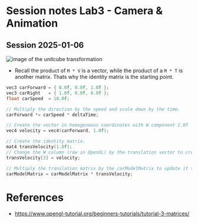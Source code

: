 # Session notes Lab3 - Camera & Animation

## Session 2025-01-06

![image of the unitcube transformation](https://www.opengl-tutorial.org/assets/images/tuto-3-matrix/homogeneous.png) 

- Recall the product of `M * V` is a vector, while the product of a `M * T` is another matrix. Thats why the identity matrix is the starting point.

```C++
vec3 carForward = { 0.0f, 0.0f, 1.0f };
vec3 carRight	= { 1.0f, 0.0f, 0.0f };
float carSpeed	= 10.0f;

// Multiply the direction by the speed and scale down by the time.
carForward *= carSpeed * deltaTime;

// Create the vector in homogeneous coordinates with W component 1.0f
vec4 velocity = vec4(carForward, 1.0f);

// Create the identity matrix.
mat4 transVelocity(1.0f);
// Change the W column (row in OpenGL) by the translation vector to create the translation matrix
transVelocity[3] = velocity;

// Multiply the translation matrix by the carModelMatrix to update it transform.
carModelMatrix = carModelMatrix * transVelocity;
```

# References
- https://www.opengl-tutorial.org/beginners-tutorials/tutorial-3-matrices/